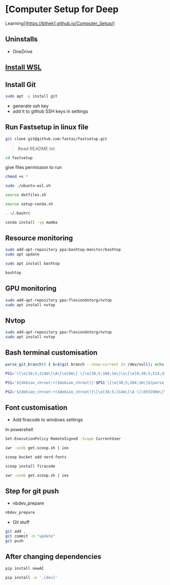 # [Computer Setup for Deep
Learning](https://bthek1.github.io/Computer_Setup/)


<!-- WARNING: THIS FILE WAS AUTOGENERATED! DO NOT EDIT! -->

## Uninstalls

- OneDrive

## [Install WSL](https://bthek1.github.io/Computer_Setup/wsl_setup.html)

## Install Git

``` sh
sudo apt -y install git
```

- generate ssh key
- add it to github SSH keys in settings

## Run Fastsetup in linux file

``` sh
git clone git@github.com:fastai/fastsetup.git
```

> Read README.txt

``` sh
cd fastsetup
```

give files permission to run

``` sh
chmod +x *
```

``` sh
sudo ./ubuntu-wsl.sh
```

``` sh
source dotfiles.sh
```

``` sh
source setup-conda.sh
```

``` sh
. ~/.bashrc
```

``` sh
conda install -yq mamba
```

## Resource monitoring

``` sh
sudo add-apt-repository ppa:bashtop-monitor/bashtop
sudo apt update
```

``` sh
sudo apt install bashtop
```

``` sh
bashtop
```

## GPU monitoring

``` sh
sudo add-apt-repository ppa:flexiondotorg/nvtop
sudo apt install nvtop
```

## Nvtop

``` sh
sudo add-apt-repository ppa:flexiondotorg/nvtop
sudo apt install nvtop
```

## Bash terminal customisation

``` sh
parse_git_branch() { b=$(git branch --show-current 2> /dev/null); echo ${b:+" ($b)"}; }

PS1='\[\e[38;5;214m\]\A\[\e[0m\] \[\e[38;5;108;1m\]\u\[\e[0;38;5;114;2m\]@\[\e[0;38;5;119m\]\h\[\e[0m\] \[\e[38;5;117m\]\w'

PS1='${debian_chroot:+($debian_chroot)}'$PS1'\[\e[38;5;204;1m\]$(parse_git_branch)\[\033[00m\]\$ '

PS2='${debian_chroot:+($debian_chroot)}\[\e[38;5;214m\]\A \[\033[00m\]\$ '
```

## Font customisation

- Add firacode to windows settings

In powershell

``` sh
Set-ExecutionPolicy RemoteSigned -Scope CurrentUser
```

``` sh
iwr -useb get.scoop.sh | iex
```

``` sh
scoop bucket add nerd-fonts
```

``` sh
scoop install firacode
```

``` sh
iwr -useb get.scoop.sh | iex
```

## Step for git push

- nbdev_prepare

``` sh
nbdev_prepare
```

- Git stuff

``` sh
git add .
git commit -m "update"
git push
```

## After changing dependencies

``` sh
pip install newAI
```

``` sh
pip install -e '.[dev]'
```
